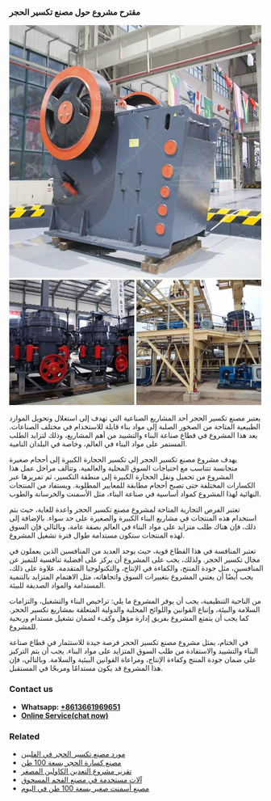 <h3>مقترح مشروع حول مصنع تكسير الحجر</h3><img src='1701854300.jpg' alt=''><p>يعتبر مصنع تكسير الحجر أحد المشاريع الصناعية التي تهدف إلى استغلال وتحويل الموارد الطبيعية المتاحة من الصخور الصلبة إلى مواد بناء قابلة للاستخدام في مختلف الصناعات. يعد هذا المشروع في قطاع صناعة البناء والتشييد من أهم المشاريع، وذلك لتزايد الطلب المستمر على مواد البناء في العالم، وخاصة في البلدان النامية.</p><p>يهدف مشروع مصنع تكسير الحجر إلى تكسير الحجارة الكبيرة إلى أحجام صغيرة متجانسة تتناسب مع احتياجات السوق المحلية والعالمية. وتتألف مراحل عمل هذا المشروع من تحميل ونقل الحجارة الكبيرة إلى منطقة التكسير، ثم تمريرها عبر الكسارات المختلفة حتى تصبح أحجام مطابقة للمعايير المطلوبة. ويستفاد من المنتجات النهائية لهذا المشروع كمواد أساسية في صناعة البناء، مثل الأسمنت والخرسانة والطوب.</p><p>تعتبر الفرص التجارية المتاحة لمشروع مصنع تكسير الحجر واعدة للغاية، حيث يتم استخدام هذه المنتجات في مشاريع البناء الكبيرة والصغيرة على حد سواء. بالإضافة إلى ذلك، فإن هناك طلب متزايد على مواد البناء في العالم بصفة عامة، وبالتالي فإن السوق لهذه المنتجات ستكون مستدامة طوال فترة تشغيل المشروع.</p><p>تعتبر المنافسة في هذا القطاع قوية، حيث يوجد العديد من المنافسين الذين يعملون في مجال تكسير الحجر. ولذلك، يجب على المشروع أن يركز على أفضلية تنافسية للتميز عن المنافسين، مثل جودة المنتج، والكفاءة في الإنتاج، والتكنولوجيا المتقدمة. علاوة على ذلك، يجب أيضًا أن يعتني المشروع بتغييرات السوق واتجاهاته، مثل الاهتمام المتزايد بالتنمية المستدامة والمواد الصديقة للبيئة.</p><p>من الناحية التنظيمية، يجب أن يوفر المشروع ما يلي: تراخيص البناء والتشغيل، والتزامات السلامة والبيئة، وإتباع القوانين واللوائح المحلية والدولية المتعلقة بمشاريع تكسير الحجر. كما يجب أن يتمتع المشروع بفريق إدارة مؤهل وكفء لضمان تشغيل مستدام وربحية للمشروع.</p><p>في الختام، يمثل مشروع مصنع تكسير الحجر فرصة جيدة للاستثمار في قطاع صناعة البناء والتشييد والاستفادة من طلب السوق المتزايد على مواد البناء. يجب أن يتم التركيز على ضمان جودة المنتج وكفاءة الإنتاج، ومراعاة القوانين البيئية والسلامة. وبالتالي، فإن هذا المشروع قد يكون مستدامًا ومربحًا في المستقبل.</p><h3>Contact us</h3><ul><li><strong>Whatsapp:&nbsp;<a href="https://wa.me/8613661969651">+8613661969651</a></strong></li><li><a href="https://swt.shibang-china.com/?git&amp;zhl&amp;مقترح مشروع حول مصنع تكسير الحجر"><strong>Online Service(chat now)</strong></a></li></ul><h3>Related</h3><ul><li><a href='مورد مصنع تكسير الحجر في الفلبين.md'>مورد مصنع تكسير الحجر في الفلبين</a></li><li><a href='مصنع كسارة الحجر بسعة 100 طن.md'>مصنع كسارة الحجر بسعة 100 طن</a></li><li><a href='تقرير مشروع التعدين الكاولين المصغر.md'>تقرير مشروع التعدين الكاولين المصغر</a></li><li><a href='آلات مستخدمة في مصنع الفحم المسحوق.md'>آلات مستخدمة في مصنع الفحم المسحوق</a></li><li><a href='مصنع أسمنت صغير بسعة 100 طن في اليوم.md'>مصنع أسمنت صغير بسعة 100 طن في اليوم</a></li></ul>